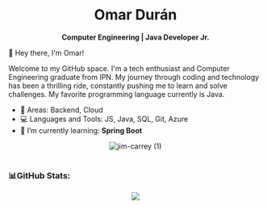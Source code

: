 <h1 align="center">Omar Durán</h1>

<div align="center">  

**Computer Engineering | Java Developer Jr.**

</div> 

👋 Hey there, I'm Omar!

Welcome to my GitHub space. I'm a tech enthusiast and Computer Engineering graduate from IPN. My journey through coding and technology has been a thrilling ride, constantly pushing me to learn and solve challenges. My favorite programming language currently is Java.

- 🎯 Areas: Backend, Cloud
- 💻 Languages and Tools: JS, Java, SQL, Git, Azure
- 🌱 I’m currently learning: **Spring Boot**
   
<div align="center">  
   
![jim-carrey (1)](https://github.com/omardrnp/omardrnp/assets/65189994/ae32ad94-4614-474c-b451-def1fbb23418)

</div> 
  
  
# <h3 align="left"> 📊GitHub Stats:</h3>
 
<div align ="center">  
 <a href="https://github.com/omardrnp">

![](https://github-readme-streak-stats.herokuapp.com/?user=omardrnp&theme=dark&hide&hide_border=false)<br/>
